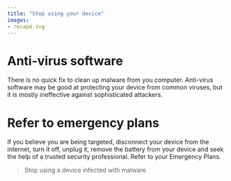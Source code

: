 ```yaml
---
title: "Stop using your device"
images:
- recap4.svg
---
```

# Anti-virus software
There is no quick fix to clean up malware from you computer. Anti-virus software may be good at protecting your device from common viruses, but it is mostly ineffective against sophisticated attackers.
<br>
# Refer to emergency plans
If you believe you are being targeted, disconnect your device from the internet, turn it off, unplug it, remove the battery from your device and seek the help of a trusted security professional. Refer to your Emergency Plans.
<br>
> Stop using a device infected with malware
